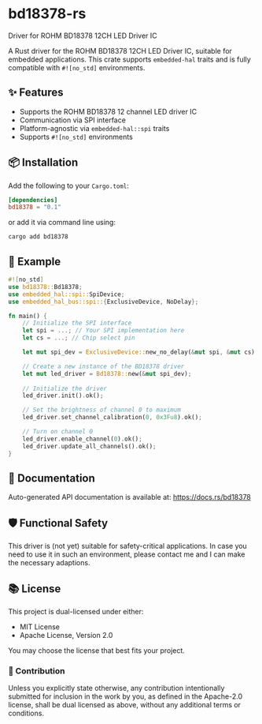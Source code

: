 # bd18378-rs
Driver for ROHM BD18378 12CH LED Driver IC

A Rust driver for the ROHM BD18378 12CH LED Driver IC, suitable for embedded applications. 
This crate supports `embedded-hal` traits and is fully compatible with `#![no_std]` environments.

## ✨ Features

- Supports the ROHM BD18378 12 channel LED driver IC
- Communication via SPI interface 
- Platform-agnostic via `embedded-hal::spi` traits
- Supports `#![no_std]` environments

## 📦 Installation

Add the following to your `Cargo.toml`:

```toml
[dependencies]
bd18378 = "0.1"
```

or add it via command line using:

```bash
cargo add bd18378
```

## 🔮 Example

```rust
#![no_std]
use bd18378::Bd18378;
use embedded_hal::spi::SpiDevice;
use embedded_hal_bus::spi::{ExclusiveDevice, NoDelay};

fn main() {
    // Initialize the SPI interface
    let spi = ...; // Your SPI implementation here
    let cs = ...; // Chip select pin

    let mut spi_dev = ExclusiveDevice::new_no_delay(&mut spi, &mut cs).unwrap();

    // Create a new instance of the BD18378 driver
    let mut led_driver = Bd18378::new(&mut spi_dev);
    
    // Initialize the driver
    led_driver.init().ok();

    // Set the brightness of channel 0 to maximum
    led_driver.set_channel_calibration(0, 0x3Fu8).ok();

    // Turn on channel 0
    led_driver.enable_channel(0).ok();
    led_driver.update_all_channels().ok();
}
```

## 📖 Documentation

Auto-generated API documentation is available at: https://docs.rs/bd18378

## 🛡️ Functional Safety

This driver is (not yet) suitable for safety-critical applications. In case you need to 
use it in such an environment, please contact me and I can make the necessary adaptions.

## 📚 License

This project is dual-licensed under either:

- MIT License
- Apache License, Version 2.0

You may choose the license that best fits your project.

### 🤝 Contribution

Unless you explicitly state otherwise, any contribution intentionally submitted for inclusion 
in the work by you, as defined in the Apache-2.0 license, shall be dual licensed as above, 
without any additional terms or conditions.
